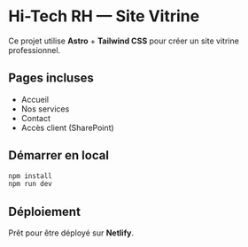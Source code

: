 # Hi-Tech RH — Site Vitrine

Ce projet utilise **Astro** + **Tailwind CSS** pour créer un site vitrine professionnel.

## Pages incluses
- Accueil
- Nos services
- Contact
- Accès client (SharePoint)

## Démarrer en local

```bash
npm install
npm run dev
```

## Déploiement
Prêt pour être déployé sur **Netlify**.
